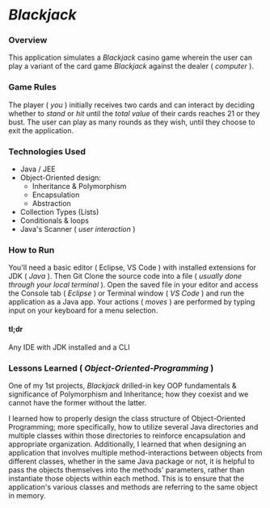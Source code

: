 # _Blackjack_

### Overview
This application simulates a _Blackjack_ casino game wherein the user can play a variant of the card game _Blackjack_ against the dealer ( _computer_ ).

### Game Rules
The player ( _you_ ) initially receives two cards and can interact by deciding whether to _stand_ or _hit_ until the _total value_ of their cards reaches 21 or they bust. The user can play as many rounds as they wish, until they choose to exit the application.

### Technologies Used
* Java / JEE
* Object-Oriented design:
  * Inheritance & Polymorphism
  * Encapsulation
  * Abstraction
* Collection Types (Lists)
* Conditionals & loops
* Java's Scanner ( _user interaction_ )

### How to Run
You'll need a basic editor ( Eclipse, VS Code ) with installed extensions for JDK ( _Java_ ). Then Git Clone the source code into a file ( _usually done through your local terminal_ ). Open the saved file in your editor and access the Console tab ( _Eclipse_ ) or Terminal window ( _VS Code_ ) and run the application as a Java app. Your actions ( _moves_ ) are performed by typing input on your keyboard for a menu selection.

#### tl;dr

Any IDE with JDK installed and a CLI

### Lessons Learned ( _Object-Oriented-Programming_ )
One of my 1st projects, _Blackjack_ drilled-in key OOP fundamentals & significance of Polymorphism and Inheritance; how they coexist and we cannot have the former without the latter.

I learned how to properly design the class structure of Object-Oriented Programming; more specifically, how to utilize several Java directories and multiple classes within those directories to reinforce encapsulation and appropriate organization. Additionally, I learned that when designing an application that involves multiple method-interactions between objects from different classes, whether in the same Java package or not, it is helpful to pass the objects themselves into the methods' parameters, rather than instantiate those objects within each method. This is to ensure that the application's various classes and methods are referring to the same object in memory.
